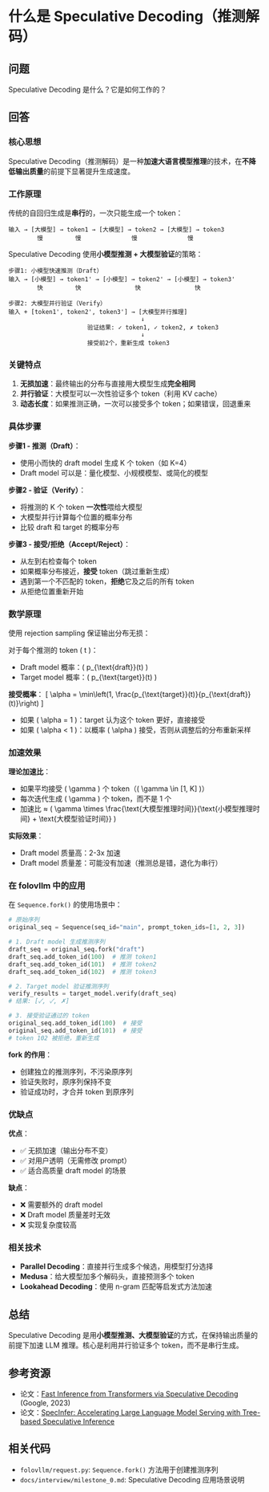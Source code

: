 # 什么是 Speculative Decoding（推测解码）

## 问题
Speculative Decoding 是什么？它是如何工作的？

## 回答

### 核心思想
Speculative Decoding（推测解码）是一种**加速大语言模型推理**的技术，在**不降低输出质量**的前提下显著提升生成速度。

### 工作原理

传统的自回归生成是**串行**的，一次只能生成一个 token：
```
输入 → [大模型] → token1 → [大模型] → token2 → [大模型] → token3
        慢         慢              慢              慢
```

Speculative Decoding 使用**小模型推测 + 大模型验证**的策略：

```
步骤1: 小模型快速推测（Draft）
输入 → [小模型] → token1' → [小模型] → token2' → [小模型] → token3'
        快         快               快               快

步骤2: 大模型并行验证（Verify）
输入 + [token1', token2', token3'] → [大模型并行推理]
                                     ↓
                      验证结果: ✓ token1, ✓ token2, ✗ token3
                                     ↓
                      接受前2个，重新生成 token3
```

### 关键特点

1. **无损加速**：最终输出的分布与直接用大模型生成**完全相同**
2. **并行验证**：大模型可以一次性验证多个 token（利用 KV cache）
3. **动态长度**：如果推测正确，一次可以接受多个 token；如果错误，回退重来

### 具体步骤

**步骤1 - 推测（Draft）**：
- 使用小而快的 draft model 生成 K 个 token（如 K=4）
- Draft model 可以是：量化模型、小规模模型、或简化的模型

**步骤2 - 验证（Verify）**：
- 将推测的 K 个 token **一次性**喂给大模型
- 大模型并行计算每个位置的概率分布
- 比较 draft 和 target 的概率分布

**步骤3 - 接受/拒绝（Accept/Reject）**：
- 从左到右检查每个 token
- 如果概率分布接近，**接受** token（跳过重新生成）
- 遇到第一个不匹配的 token，**拒绝**它及之后的所有 token
- 从拒绝位置重新开始

### 数学原理

使用 rejection sampling 保证输出分布无损：

对于每个推测的 token \( t \)：
- Draft model 概率：\( p_{\text{draft}}(t) \)
- Target model 概率：\( p_{\text{target}}(t) \)

**接受概率**：
\[
\alpha = \min\left(1, \frac{p_{\text{target}}(t)}{p_{\text{draft}}(t)}\right)
\]

- 如果 \( \alpha = 1 \)：target 认为这个 token 更好，直接接受
- 如果 \( \alpha < 1 \)：以概率 \( \alpha \) 接受，否则从调整后的分布重新采样

### 加速效果

**理论加速比**：
- 如果平均接受 \( \gamma \) 个 token（\( \gamma \in [1, K] \)）
- 每次迭代生成 \( \gamma \) 个 token，而不是 1 个
- 加速比 ≈ \( \gamma \times \frac{\text{大模型推理时间}}{\text{小模型推理时间} + \text{大模型验证时间}} \)

**实际效果**：
- Draft model 质量高：2-3x 加速
- Draft model 质量差：可能没有加速（推测总是错，退化为串行）

### 在 folovllm 中的应用

在 `Sequence.fork()` 的使用场景中：

```python
# 原始序列
original_seq = Sequence(seq_id="main", prompt_token_ids=[1, 2, 3])

# 1. Draft model 生成推测序列
draft_seq = original_seq.fork("draft")
draft_seq.add_token_id(100)  # 推测 token1
draft_seq.add_token_id(101)  # 推测 token2
draft_seq.add_token_id(102)  # 推测 token3

# 2. Target model 验证推测序列
verify_results = target_model.verify(draft_seq)
# 结果: [✓, ✓, ✗]

# 3. 接受验证通过的 token
original_seq.add_token_id(100)  # 接受
original_seq.add_token_id(101)  # 接受
# token 102 被拒绝，重新生成
```

**fork 的作用**：
- 创建独立的推测序列，不污染原序列
- 验证失败时，原序列保持不变
- 验证成功时，才合并 token 到原序列

### 优缺点

**优点**：
- ✅ 无损加速（输出分布不变）
- ✅ 对用户透明（无需修改 prompt）
- ✅ 适合高质量 draft model 的场景

**缺点**：
- ❌ 需要额外的 draft model
- ❌ Draft model 质量差时无效
- ❌ 实现复杂度较高

### 相关技术

- **Parallel Decoding**：直接并行生成多个候选，用模型打分选择
- **Medusa**：给大模型加多个解码头，直接预测多个 token
- **Lookahead Decoding**：使用 n-gram 匹配等启发式方法加速

## 总结

Speculative Decoding 是用**小模型推测、大模型验证**的方式，在保持输出质量的前提下加速 LLM 推理。核心是利用并行验证多个 token，而不是串行生成。

## 参考资源
- 论文：[Fast Inference from Transformers via Speculative Decoding](https://arxiv.org/abs/2211.17192) (Google, 2023)
- 论文：[SpecInfer: Accelerating Large Language Model Serving with Tree-based Speculative Inference](https://arxiv.org/abs/2305.09781)

## 相关代码
- `folovllm/request.py`: `Sequence.fork()` 方法用于创建推测序列
- `docs/interview/milestone_0.md`: Speculative Decoding 应用场景说明

